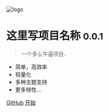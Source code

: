![logo](_media/favicon.ico)

# 这里写项目名称 <small>0.0.1</small>

> 一个多么牛逼项目.

- 简单，高效率
- 轻量化
- 多种主题支持
- 更多特性...

<!-- 仓库地址或者别的链接 -->
[GitHub](https://github.com/docsifyjs/docsify/)
[开始](/#Home)
<!-- 这里的锚点，⬆️写README.md里的第一个标题即可 -->

<!-- background color 自定义主题颜色 -->
<!-- [color](#f0aaaa) -->